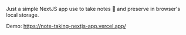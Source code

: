 Just a simple NextJS app use to take notes 📰 and preserve in browser's local storage.

Demo: https://note-taking-nextjs-app.vercel.app/